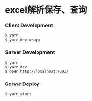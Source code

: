 # excel解析保存、查询

### Client Development

```bash
$ yarn
$ yarn dev:weapp
```

### Server Development

```bash
$ yarn
$ yarn dev
$ open http://localhost:7001/
```

### Server Deploy

```bash
$ yarn start
```


[taro]: https://taro-docs.jd.com/docs/
[midway]: https://midwayjs.org
